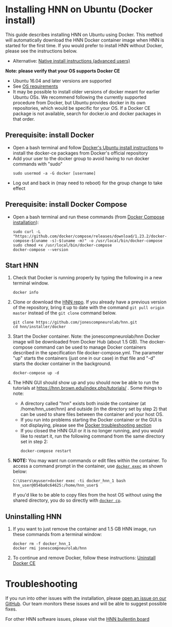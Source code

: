 # Installing HNN on Ubuntu (Docker install)

This guide describes installing HNN on Ubuntu using Docker. This method will automatically download the HNN Docker container image when HNN is started for the first time. If you would prefer to install HNN without Docker, please see the instructions below.
  - Alternative: [Native install instructions (advanced users)](native_install.md)

**Note: please verify that your OS supports Docker CE**
   - Ubuntu 16.04 and later versions are supported
   - See [OS requirements](https://docs.docker.com/install/linux/docker-ce/ubuntu/#os-requirements)
   - It may be possible to install older versions of docker meant for earlier Ubuntu OSs. We recommend following the currently supported procedure from Docker, but Ubuntu provides docker in its own repositories, which would be specific for your OS. If a Docker CE package is not available, search for docker.io and docker packages in that order.


## Prerequisite: install Docker
* Open a bash terminal and follow [Docker's Ubuntu install instructions](https://docs.docker.com/install/linux/docker-ce/ubuntu/) to install the docker-ce packages from Docker's official repository
* Add your user to the docker group to avoid having to run docker commands with "sudo"
    ```
    sudo usermod -a -G docker [username]
    ```
* Log out and back in (may need to reboot) for the group change to take effect

## Prerequisite: install Docker Compose
* Open a bash terminal and run these commands (from [Docker Compose installation](https://docs.docker.com/compose/install/)):
    ```
    sudo curl -L "https://github.com/docker/compose/releases/download/1.23.2/docker-compose-$(uname -s)-$(uname -m)" -o /usr/local/bin/docker-compose
    sudo chmod +x /usr/local/bin/docker-compose
    docker-compose --version
    ```

## Start HNN
1. Check that Docker is running properly by typing the following in a new terminal window.
    ```
    docker info
    ```
2. Clone or download the [HNN repo](https://github.com/jonescompneurolab/hnn). If you already have a previous version of the repository, bring it up to date with the command `git pull origin master` instead of the `git clone` command below.
    ```
    git clone https://github.com/jonescompneurolab/hnn.git
    cd hnn/installer/docker
    ```
3. Start the Docker container. Note: the jonescompneurolab/hnn Docker image will be downloaded from Docker Hub (about 1.5 GB). The docker-compose command can be used to manage Docker containers described in the specification file docker-compose.yml. The parameter "up" starts the containers (just one in our case) in that file and "-d" starts the docker container in the background.
    ```
    docker-compose up -d
    ```    
4. The HNN GUI should show up and you should now be able to run the tutorials at https://hnn.brown.edu/index.php/tutorials/ . Some things to note:
   * A directory called "hnn" exists both inside the container (at /home/hnn_user/hnn) and outside (in the directory set by step 2) that can be used to share files between the container and your host OS.
   * If you run into problems starting the Docker container or the GUI is not displaying, please see the [Docker troubleshooting section](../docker/README.md#Troubleshooting)
   * If you closed the HNN GUI or it is no longer running, and you would like to restart it, run the following command from the same directory set in step 2:
      ```
      docker-compose restart
      ```
5. **NOTE:** You may want run commands or edit files within the container. To access a command prompt in the container, use [`docker exec`](https://docs.docker.com/engine/reference/commandline/exec/) as shown below:
    ```
    C:\Users\myuser>docker exec -ti docker_hnn_1 bash
    hnn_user@054ba0c64625:/home/hnn_user$
    ```

    If you'd like to be able to copy files from the host OS without using the shared directory, you do so directly with [`docker cp`](https://docs.docker.com/engine/reference/commandline/cp/).

## Uninstalling HNN

1. If you want to just remove the container and 1.5 GB HNN image, run these commands from a terminal window:
    ```
    docker rm -f docker_hnn_1
    docker rmi jonescompneurolab/hnn
    ```
2. To continue and remove Docker, follow these instructions: [Uninstall Docker CE](https://docs.docker.com/install/linux/docker-ce/ubuntu/#uninstall-docker-ce)

# Troubleshooting

If you run into other issues with the installation, please [open an issue on our GitHub](https://github.com/jonescompneurolab/hnn/issues). Our team monitors these issues and will be able to suggest possible fixes.

For other HNN software issues, please visit the [HNN bullentin board](https://www.neuron.yale.edu/phpBB/viewforum.php?f=46)
